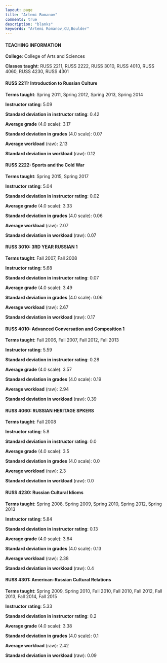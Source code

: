 ```yaml
---
layout: page
title: "Artemi Romanov" 
comments: true
description: "blanks"
keywords: "Artemi Romanov,CU,Boulder"
---
```

<head>
<script src="https://ajax.googleapis.com/ajax/libs/jquery/2.1.3/jquery.min.js"></script>
<script src="https://dl.dropboxusercontent.com/s/pc42nxpaw1ea4o9/highcharts.js?dl=0"></script>
<!-- <script src="../assets/js/highcharts.js"></script> -->
<style type="text/css">@font-face {
	font-family: "Bebas Neue";
	src: url(https://www.filehosting.org/file/details/544349/BebasNeue Regular.otf) format("opentype");
	}
	h1.Bebas { 
		font-family: "Bebas Neue", Verdana, Tahoma;
	}
</style>
</head>
	   
#### TEACHING INFORMATION

**College**: College of Arts and Sciences

**Classes taught**: RUSS 2211, RUSS 2222, RUSS 3010, RUSS 4010, RUSS 4060, RUSS 4230, RUSS 4301

#### RUSS 2211: Introduction to Russian Culture

**Terms taught**: Spring 2011, Spring 2012, Spring 2013, Spring 2014

**Instructor rating**: 5.09

**Standard deviation in instructor rating**: 0.42

**Average grade** (4.0 scale): 3.17

**Standard deviation in grades** (4.0 scale): 0.07

**Average workload** (raw): 2.13

**Standard deviation in workload** (raw): 0.12

#### RUSS 2222: Sports and the Cold War

**Terms taught**: Spring 2015, Spring 2017

**Instructor rating**: 5.04

**Standard deviation in instructor rating**: 0.02

**Average grade** (4.0 scale): 3.33

**Standard deviation in grades** (4.0 scale): 0.06

**Average workload** (raw): 2.07

**Standard deviation in workload** (raw): 0.07

#### RUSS 3010: 3RD YEAR RUSSIAN 1

**Terms taught**: Fall 2007, Fall 2008

**Instructor rating**: 5.68

**Standard deviation in instructor rating**: 0.07

**Average grade** (4.0 scale): 3.49

**Standard deviation in grades** (4.0 scale): 0.06

**Average workload** (raw): 2.67

**Standard deviation in workload** (raw): 0.17

#### RUSS 4010: Advanced Conversation and Composition 1

**Terms taught**: Fall 2006, Fall 2007, Fall 2012, Fall 2013

**Instructor rating**: 5.59

**Standard deviation in instructor rating**: 0.28

**Average grade** (4.0 scale): 3.57

**Standard deviation in grades** (4.0 scale): 0.19

**Average workload** (raw): 2.94

**Standard deviation in workload** (raw): 0.39

#### RUSS 4060: RUSSIAN HERITAGE SPKERS

**Terms taught**: Fall 2008

**Instructor rating**: 5.8

**Standard deviation in instructor rating**: 0.0

**Average grade** (4.0 scale): 3.5

**Standard deviation in grades** (4.0 scale): 0.0

**Average workload** (raw): 2.3

**Standard deviation in workload** (raw): 0.0

#### RUSS 4230: Russian Cultural Idioms

**Terms taught**: Spring 2008, Spring 2009, Spring 2010, Spring 2012, Spring 2013

**Instructor rating**: 5.84

**Standard deviation in instructor rating**: 0.13

**Average grade** (4.0 scale): 3.64

**Standard deviation in grades** (4.0 scale): 0.13

**Average workload** (raw): 2.38

**Standard deviation in workload** (raw): 0.4

#### RUSS 4301: American-Russian Cultural Relations

**Terms taught**: Spring 2009, Spring 2010, Fall 2010, Fall 2010, Fall 2012, Fall 2013, Fall 2014, Fall 2015

**Instructor rating**: 5.33

**Standard deviation in instructor rating**: 0.2

**Average grade** (4.0 scale): 3.38

**Standard deviation in grades** (4.0 scale): 0.1

**Average workload** (raw): 2.42

**Standard deviation in workload** (raw): 0.09

